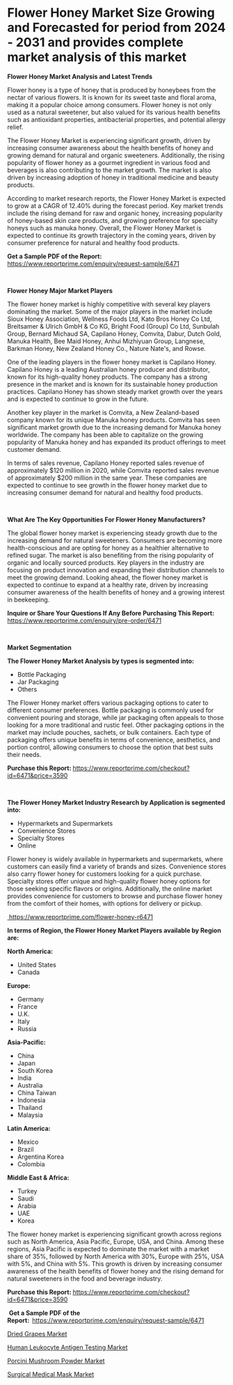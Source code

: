 <p><h1>Flower Honey Market Size Growing and Forecasted for period from 2024 - 2031 and provides complete market analysis of this market</h1></p><p><strong>Flower Honey Market Analysis and Latest Trends</strong></p>
<p><p>Flower honey is a type of honey that is produced by honeybees from the nectar of various flowers. It is known for its sweet taste and floral aroma, making it a popular choice among consumers. Flower honey is not only used as a natural sweetener, but also valued for its various health benefits such as antioxidant properties, antibacterial properties, and potential allergy relief.</p><p>The Flower Honey Market is experiencing significant growth, driven by increasing consumer awareness about the health benefits of honey and growing demand for natural and organic sweeteners. Additionally, the rising popularity of flower honey as a gourmet ingredient in various food and beverages is also contributing to the market growth. The market is also driven by increasing adoption of honey in traditional medicine and beauty products.</p><p>According to market research reports, the Flower Honey Market is expected to grow at a CAGR of 12.40% during the forecast period. Key market trends include the rising demand for raw and organic honey, increasing popularity of honey-based skin care products, and growing preference for specialty honeys such as manuka honey. Overall, the Flower Honey Market is expected to continue its growth trajectory in the coming years, driven by consumer preference for natural and healthy food products.</p></p>
<p><strong>Get a Sample PDF of the Report:&nbsp;</strong> <a href="https://www.reportprime.com/enquiry/request-sample/6471">https://www.reportprime.com/enquiry/request-sample/6471</a></p>
<p>&nbsp;</p>
<p><strong>Flower Honey Major Market Players</strong></p>
<p><p>The flower honey market is highly competitive with several key players dominating the market. Some of the major players in the market include Sioux Honey Association, Wellness Foods Ltd, Kato Bros Honey Co Ltd, Breitsamer & Ulrich GmbH & Co KG, Bright Food (Group) Co Ltd, Sunbulah Group, Bernard Michaud SA, Capilano Honey, Comvita, Dabur, Dutch Gold, Manuka Health, Bee Maid Honey, Anhui Mizhiyuan Group, Langnese, Barkman Honey, New Zealand Honey Co., Nature Nate's, and Rowse.</p><p>One of the leading players in the flower honey market is Capilano Honey. Capilano Honey is a leading Australian honey producer and distributor, known for its high-quality honey products. The company has a strong presence in the market and is known for its sustainable honey production practices. Capilano Honey has shown steady market growth over the years and is expected to continue to grow in the future.</p><p>Another key player in the market is Comvita, a New Zealand-based company known for its unique Manuka honey products. Comvita has seen significant market growth due to the increasing demand for Manuka honey worldwide. The company has been able to capitalize on the growing popularity of Manuka honey and has expanded its product offerings to meet customer demand.</p><p>In terms of sales revenue, Capilano Honey reported sales revenue of approximately $120 million in 2020, while Comvita reported sales revenue of approximately $200 million in the same year. These companies are expected to continue to see growth in the flower honey market due to increasing consumer demand for natural and healthy food products.</p></p>
<p>&nbsp;</p>
<p><strong>What Are The Key Opportunities For Flower Honey Manufacturers?</strong></p>
<p><p>The global flower honey market is experiencing steady growth due to the increasing demand for natural sweeteners. Consumers are becoming more health-conscious and are opting for honey as a healthier alternative to refined sugar. The market is also benefiting from the rising popularity of organic and locally sourced products. Key players in the industry are focusing on product innovation and expanding their distribution channels to meet the growing demand. Looking ahead, the flower honey market is expected to continue to expand at a healthy rate, driven by increasing consumer awareness of the health benefits of honey and a growing interest in beekeeping.</p></p>
<p><strong>Inquire or Share Your Questions If Any Before Purchasing This Report:</strong> <a href="https://www.reportprime.com/enquiry/pre-order/6471">https://www.reportprime.com/enquiry/pre-order/6471</a></p>
<p>&nbsp;</p>
<p><strong>Market Segmentation</strong></p>
<p><strong>The Flower Honey Market Analysis by types is segmented into:</strong></p>
<p><ul><li>Bottle Packaging</li><li>Jar Packaging</li><li>Others</li></ul></p>
<p><p>The Flower Honey market offers various packaging options to cater to different consumer preferences. Bottle packaging is commonly used for convenient pouring and storage, while jar packaging often appeals to those looking for a more traditional and rustic feel. Other packaging options in the market may include pouches, sachets, or bulk containers. Each type of packaging offers unique benefits in terms of convenience, aesthetics, and portion control, allowing consumers to choose the option that best suits their needs.</p></p>
<p><strong>Purchase this Report:&nbsp;</strong><a href="https://www.reportprime.com/checkout?id=6471&price=3590">https://www.reportprime.com/checkout?id=6471&price=3590</a></p>
<p>&nbsp;</p>
<p><strong>The Flower Honey Market Industry Research by Application is segmented into:</strong></p>
<p><ul><li>Hypermarkets and Supermarkets</li><li>Convenience Stores</li><li>Specialty Stores</li><li>Online</li></ul></p>
<p><p>Flower honey is widely available in hypermarkets and supermarkets, where customers can easily find a variety of brands and sizes. Convenience stores also carry flower honey for customers looking for a quick purchase. Specialty stores offer unique and high-quality flower honey options for those seeking specific flavors or origins. Additionally, the online market provides convenience for customers to browse and purchase flower honey from the comfort of their homes, with options for delivery or pickup.</p></p>
<p><a href="https://www.reportprime.com/flower-honey-r6471">&nbsp;https://www.reportprime.com/flower-honey-r6471</a></p>
<p><strong>In terms of Region, the Flower Honey Market Players available by Region are:</strong></p>
<p>
    <p> <strong> North America: </strong>
        <ul>
            <li>United States</li>
            <li>Canada</li>
        </ul>
        </p> 
    <p> <strong> Europe: </strong>
        <ul>
            <li>Germany</li>
            <li>France</li>
            <li>U.K.</li>
            <li>Italy</li>
            <li>Russia</li>
        </ul>
        </p> 
    <p> <strong> Asia-Pacific: </strong>
        <ul>
            <li>China</li>
            <li>Japan</li>
            <li>South Korea</li>
            <li>India</li>
            <li>Australia</li>
            <li>China Taiwan</li>
            <li>Indonesia</li>
            <li>Thailand</li>
            <li>Malaysia</li>
        </ul>
        </p> 
    <p> <strong> Latin America: </strong>
        <ul>
            <li>Mexico</li>
            <li>Brazil</li>
            <li>Argentina Korea</li>
            <li>Colombia</li>
        </ul>
        </p> 
    <p> <strong> Middle East & Africa: </strong>
        <ul>
            <li>Turkey</li>
            <li>Saudi</li>
            <li>Arabia</li>
            <li>UAE</li>
            <li>Korea</li>
        </ul>
    </p>
    </p>
<p><p>The flower honey market is experiencing significant growth across regions such as North America, Asia Pacific, Europe, USA, and China. Among these regions, Asia Pacific is expected to dominate the market with a market share of 35%, followed by North America with 30%, Europe with 25%, USA with 5%, and China with 5%. This growth is driven by increasing consumer awareness of the health benefits of flower honey and the rising demand for natural sweeteners in the food and beverage industry.</p></p>
<p><strong>Purchase this Report: </strong><a href="https://www.reportprime.com/checkout?id=6471&price=3590">https://www.reportprime.com/checkout?id=6471&price=3590</a></p>
<p>&nbsp;<strong>Get a Sample PDF of the Report:&nbsp;&nbsp;</strong><a href="https://www.reportprime.com/enquiry/request-sample/6471">https://www.reportprime.com/enquiry/request-sample/6471</a></p>
<p><strong></strong></p>
<p><p><a href="https://github.com/gcimaudf65/Market-Research-Report-List-1/blob/main/dried-grapes-market.md">Dried Grapes Market</a></p><p><a href="https://issuu.com/reportprime-2/docs/human-leukocyte-antigen-testing-market-size-2030.p">Human Leukocyte Antigen Testing Market</a></p><p><a href="https://github.com/pennyaldbrittonh658/Market-Research-Report-List-1/blob/main/porcini-mushroom-powder-market.md">Porcini Mushroom Powder Market</a></p><p><a href="https://issuu.com/reportprime-2/docs/surgical-medical-mask-market-size-2030.pptx">Surgical Medical Mask Market</a></p></p>